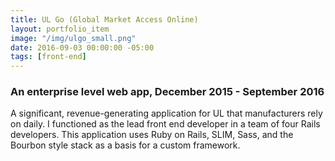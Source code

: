 ```yaml
---
title: UL Go (Global Market Access Online)
layout: portfolio_item
image: "/img/ulgo_small.png"
date: 2016-09-03 00:00:00 -05:00
tags: [front-end]
---
```


### An enterprise level web app, December 2015 - September 2016
<p>A significant, revenue-generating application for UL that manufacturers rely on daily. I functioned as the lead front end developer in a team of four Rails developers. This application uses Ruby on Rails, SLIM, Sass, and the Bourbon style stack as a basis for a custom framework.</p>
